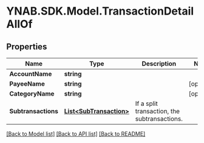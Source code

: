 # YNAB.SDK.Model.TransactionDetailAllOf

## Properties

Name | Type | Description | Notes
------------ | ------------- | ------------- | -------------
**AccountName** | **string** |  | 
**PayeeName** | **string** |  | [optional] 
**CategoryName** | **string** |  | [optional] 
**Subtransactions** | [**List&lt;SubTransaction&gt;**](SubTransaction.md) | If a split transaction, the subtransactions. | 

[[Back to Model list]](../README.md#documentation-for-models) [[Back to API list]](../README.md#documentation-for-api-endpoints) [[Back to README]](../README.md)

